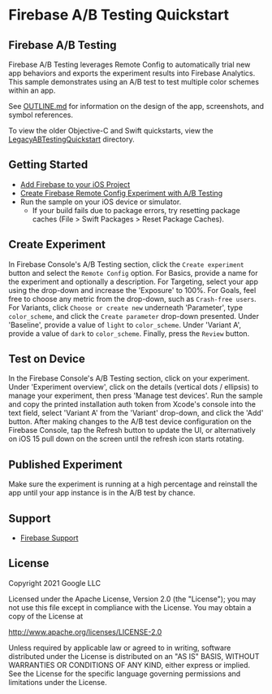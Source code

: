 # Firebase A/B Testing Quickstart

## Firebase A/B Testing

Firebase A/B Testing leverages Remote Config to automatically trial new app behaviors and exports 
the experiment results into Firebase Analytics. This sample demonstrates using an A/B test to test 
multiple color schemes within an app.

See [OUTLINE.md](OUTLINE.md) for information on the design of the app, screenshots, and symbol 
references.

To view the older Objective-C and Swift quickstarts, view the 
[LegacyABTestingQuickstart](LegacyABTestingQuickstart) directory.

## Getting Started

- [Add Firebase to your iOS Project](https://firebase.google.com/docs/ios/setup)
- [Create Firebase Remote Config Experiment with A/B Testing](https://firebase.google.com/docs/ab-testing/abtest-config)
- Run the sample on your iOS device or simulator.
    - If your build fails due to package errors, try resetting package caches (File > Swift Packages > Reset Package Caches).

## Create Experiment

In Firebase Console's A/B Testing section, click the `Create experiment` button and select the 
`Remote Config` option. For Basics, provide a name for the experiment and optionally a description.
 For Targeting, select your app using the drop-down and increase the 'Exposure' to 100%. For Goals,
 feel free to choose any metric from the drop-down, such as `Crash-free users`. For Variants, click
 `Choose or create new` underneath 'Parameter', type `color_scheme`, and click the 
`Create parameter` drop-down presented. Under 'Baseline', provide a value of `light` to 
`color_scheme`. Under 'Variant A', provide a value of `dark` to `color_scheme`. Finally, press the 
`Review` button.

## Test on Device

In the Firebase Console's A/B Testing section, click on your experiment. Under 
'Experiment overview', click on the details (vertical dots / ellipsis) to manage your experiment, 
then press 'Manage test devices'. Run the sample and copy the printed installation auth token from 
Xcode's console into the text field, select 'Variant A' from the 'Variant' drop-down, and click the
 'Add' button. After making changes to the A/B test device configuration on the Firebase Console, 
tap the Refresh button to update the UI, or alternatively on iOS 15 pull down on the screen until 
the refresh icon starts rotating.

## Published Experiment

Make sure the experiment is running at a high percentage and reinstall the app until your app 
instance is in the A/B test by chance.

## Support

- [Firebase Support](https://firebase.google.com/support/)

## License

Copyright 2021 Google LLC

Licensed under the Apache License, Version 2.0 (the "License");
you may not use this file except in compliance with the License.
You may obtain a copy of the License at

http://www.apache.org/licenses/LICENSE-2.0

Unless required by applicable law or agreed to in writing, software
distributed under the License is distributed on an "AS IS" BASIS,
WITHOUT WARRANTIES OR CONDITIONS OF ANY KIND, either express or implied.
See the License for the specific language governing permissions and
limitations under the License.